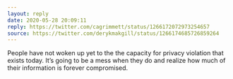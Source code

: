 ```yaml
---
layout: reply
date: 2020-05-28 20:09:11
reply: https://twitter.com/cagrimmett/status/1266172072973254657
source: https://twitter.com/derykmakgill/status/1266174685726859264
---
```


People have not woken up yet to the the capacity for privacy violation that exists today. It’s going to be a mess when they do and realize how much of their information is forever compromised.
